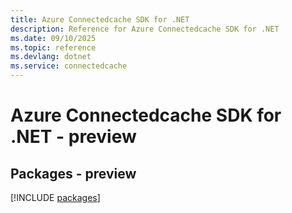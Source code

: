 ```yaml
---
title: Azure Connectedcache SDK for .NET
description: Reference for Azure Connectedcache SDK for .NET
ms.date: 09/10/2025
ms.topic: reference
ms.devlang: dotnet
ms.service: connectedcache
---
```

# Azure Connectedcache SDK for .NET - preview
## Packages - preview
[!INCLUDE [packages](connectedcache-index.md)]
